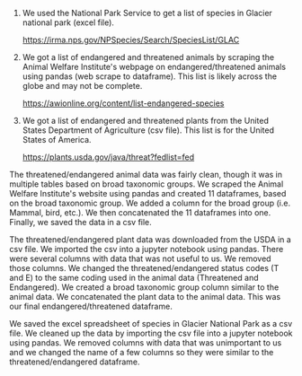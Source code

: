 1. We used the National Park Service to get a list of species in Glacier national park (excel file).


    https://irma.nps.gov/NPSpecies/Search/SpeciesList/GLAC


2. We got a list of endangered and threatened animals by scraping the Animal Welfare Institute's webpage on endangered/threatened animals using pandas (web scrape to dataframe).  This list is likely across the globe and may not be complete.


    https://awionline.org/content/list-endangered-species

    
3. We got a list of endangered and threatened plants from the United States Department of Agriculture (csv file).  This list is for the United States of America.


    https://plants.usda.gov/java/threat?fedlist=fed


The threatened/endangered animal data was fairly clean, though it was in multiple tables based on broad taxonomic groups.  We scraped the Animal Welfare Institute's website using pandas and created 11 dataframes, based on the broad taxonomic group.  We added a column for the broad group (i.e. Mammal, bird, etc.).  We then concatenated the 11 dataframes into one.  Finally, we saved the data in a csv file.


The threatened/endangered plant data was downloaded from the USDA in a csv file.  We imported the csv into a jupyter notebook using pandas.  There were several columns with data that was not useful to us.  We removed those columns.  We changed the threatened/endangered status codes (T and E) to the same coding used in the animal data (Threatened and Endangered).  We created a broad taxonomic group column similar to the animal data.  We concatenated the plant data to the animal data.  This was our final endangered/threatened dataframe.


We saved the excel spreadsheet of species in Glacier National Park as a csv file.  We cleaned up the data by importing the csv file into a jupyter notebook using pandas.  We removed columns with data that was unimportant to us and we changed the name of a few columns so they were similar to the threatened/endangered dataframe.